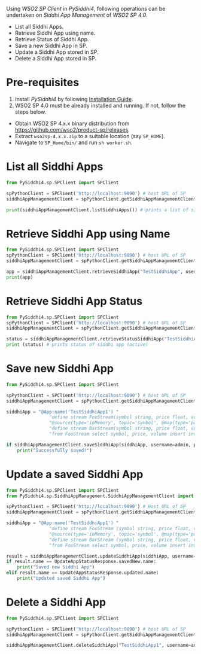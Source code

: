 Using _WSO2 SP Client_ in _PySiddhi4_, following operations can be undertaken on _Siddhi App Management_ of _WSO2 SP 4.0_.
* List all Siddhi Apps.
* Retrieve Siddhi App using name.
* Retrieve Status of Siddhi App.
* Save a new Siddhi App in SP.
* Update a Siddhi App stored in SP.
* Delete a Siddhi App stored in SP.

# Pre-requisites
1. Install _PySiddhi4_ by following [Installation Guide](Installation-Guide.md).
2. WSO2 SP 4.0 must be already installed and running. If not, follow the steps below.
  - Obtain WSO2 SP 4.x.x binary distribution from https://github.com/wso2/product-sp/releases.
  - Extract `wso2sp-4.x.x.zip` to a suitable location (say `SP_HOME`).
  - Navigate to `SP_Home/bin/` and run `sh worker.sh`.

# List all Siddhi Apps
```python
from PySiddhi4.sp.SPClient import SPClient

spPythonClient = SPClient('http://localhost:9090') # host URL of SP
siddhiAppManagementClient = spPythonClient.getSiddhiAppManagementClient()

print(siddhiAppManagementClient.listSiddhiApps()) # prints a list of siddhi apps
```
# Retrieve Siddhi App using Name
```python
from PySiddhi4.sp.SPClient import SPClient
spPythonClient = SPClient('http://localhost:9090') # host URL of SP
siddhiAppManagementClient = spPythonClient.getSiddhiAppManagementClient()

app = siddhiAppManagementClient.retrieveSiddhiApp("TestSiddhiApp", username=admin, password=admin)
print(app)
```

# Retrieve Siddhi App Status
```python
from PySiddhi4.sp.SPClient import SPClient
spPythonClient = SPClient('http://localhost:9090') # host URL of SP
siddhiAppManagementClient = spPythonClient.getSiddhiAppManagementClient()

status = siddhiAppManagementClient.retrieveStatusSiddhiApp("TestSiddhiApp", username=admin, password=admin)
print (status) # prints status of siddhi app (active)
```

# Save new Siddhi App
```python
from PySiddhi4.sp.SPClient import SPClient

spPythonClient = SPClient('http://localhost:9090') # host URL of SP
siddhiAppManagementClient = spPythonClient.getSiddhiAppManagementClient()

siddhiApp = "@App:name('TestSiddhiApp1') " 
                "define stream FooStream(symbol string, price float, volume long); " 
                "@source(type='inMemory', topic='symbol', @map(type='passThrough')) " 
                "define stream BarStream(symbol string, price float, volume long); "
                "from FooStream select symbol, price, volume insert into BarStream; "

if siddhiAppManagementClient.saveSiddhiApp(siddhiApp, username=admin, password=admin):
    print("Successfully saved!")
```
# Update a saved Siddhi App
```python
from PySiddhi4.sp.SPClient import SPClient
from PySiddhi4.sp.SiddhiAppManagement.SiddhiAppManagementClient import UpdateAppStatusResponse

spPythonClient = SPClient('http://localhost:9090') # Host URL of SP
siddhiAppManagementClient = spPythonClient.getSiddhiAppManagementClient()

siddhiApp = "@App:name('TestSiddhiApp1') " 
                "define stream FooStream (symbol string, price float, volume long); " 
                "@source(type='inMemory', topic='symbol', @map(type='passThrough')) " 
                "define stream BarStream (symbol string, price float, volume long); " 
                "from FooStream select symbol, price, volume insert into BarStream; "

result = siddhiAppManagementClient.updateSiddhiApp(siddhiApp, username=admin, password=admin)
if result.name == UpdateAppStatusResponse.savedNew.name:
    print("Saved new Siddhi App")
elif result.name == UpdateAppStatusResponse.updated.name:
    print("Updated saved Siddhi App")
```
# Delete a Siddhi App
```python
from PySiddhi4.sp.SPClient import SPClient

spPythonClient = SPClient('http://localhost:9090') # host URL of SP
siddhiAppManagementClient = spPythonClient.getSiddhiAppManagementClient()

siddhiAppManagementClient.deleteSiddhiApp("TestSiddhiApp1", username=admin, password=admin) # returns True if successfully deleted
```
